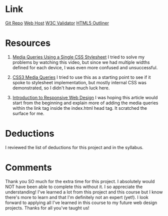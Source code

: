 # Link
[Git Repo](https://github.com/bbarta/project_final3_barta_brianne)
[Web Host](https://github.com/bbarta/project_final3_barta_brianne)
[W3C Validator](https://github.com/bbarta/project_final3_barta_brianne)
[HTML5 Outliner](https://github.com/bbarta/project_final3_barta_brianne)

# Resources
1. [Media Queries Using a Single CSS Stylesheet](https://www.youtube.com/watch?v=onxJ7lFPfqk)
I tried to solve my problems by watching this video, but since we had multiple widths defined for each device, I was even more confused and unsuccessful. 

2. [CSS3 Media Queries](http://www.w3schools.com/css/css3_mediaqueries.asp)
I tried to use this as a starting point to see if it spoke to stylesheet implementation, but mostly internal CSS was demonstrated, so I didn't have much luck here. 

3. [Introduction to Responsive Web Design](https://www.toptal.com/designers/responsive/introduction-to-responsive-web-design-pseudo-elements-media-queries)
I was hoping this article would start from the beginning and explain more of adding the media queries within the link tag inside the index.html head tag. It scratched the surface for me.

# Deductions
I reviewed the list of deductions for this project and in the syllabus.

# Comments
Thank you SO much for the extra time for this project. I absolutely would NOT have been able to complete this without it. I so appreciate the understanding! I've learned a lot from this project and this course but I know there's more to learn and that I'm definitely not an expert (yet!). I look forward to applying all I've learned in this course to my future web design projects. Thanks for all you've taught us! 